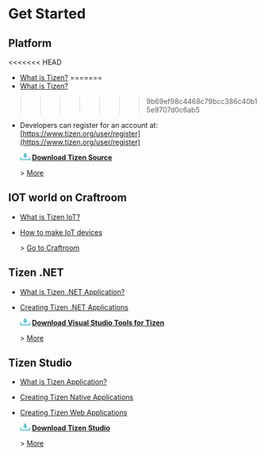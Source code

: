 # Get Started

## Platform
<<<<<<< HEAD
- [What is Tizen?](platform/what-is-tizen/overview.md)
=======
- [What is Tizen?](platform/about/tizen-open-source-overview.md)
>>>>>>> 9b69ef98c4468c79bcc386c40b15e9707d0c6ab5
- Developers can register for an account at: [https://www.tizen.org/user/register](https://www.tizen.org/user/register)

    ![Download](images/ic_docs_download.png) [**Download Tizen Source**](platform/developing/cloning.md)

    \> [More](platform/developing/installing.md)

## IOT world on Craftroom
- [What is Tizen IoT?](iot/index.md)
- [How to make IoT devices](iot/get-started/overview.md)

    \> [Go to Craftroom](https://craftroom.tizen.org/)

## Tizen .NET
- [What is Tizen .NET Application?](application/dotnet/index.md)
- [Creating Tizen .NET Applications](application/dotnet/get-started/overview.md)

    ![Download](images/ic_docs_download.png) [**Download Visual Studio Tools for Tizen**](https://marketplace.visualstudio.com/items?itemName=tizen.VisualStudioToolsforTizen)

    \> [More](application/dotnet/index.md)

## Tizen Studio
- [What is Tizen Application?](application/index.md)
- [Creating Tizen Native Applications](application/native/get-started/overview.md)
- [Creating Tizen Web Applications](application/web/get-started/overview.md)

    ![Download](images/ic_docs_download.png) [**Download Tizen Studio**](https://developer.tizen.org/development/tizen-studio/download)

    \> [More](application/tizen-studio/index.md)
